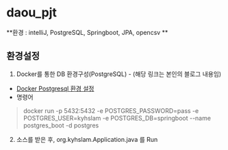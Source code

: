 # daou_pjt
**환경 : intelliJ, PostgreSQL, Springboot, JPA, opencsv **


## 환경설정 ##
1. Docker를 통한 DB 환경구성(PostgreSQL) - (해당 링크는 본인의 블로그 내용임)
- [Docker Postgresql 환경 설정](https://kyhslam.tistory.com/entry/Spring-Boot-17-%EC%8A%A4%ED%94%84%EB%A7%81%EB%B6%80%ED%8A%B8-Postgresql-%EC%A0%91%EC%86%8DDocker-%ED%99%9C%EC%9A%A9?category=892834)
- 명령어
> docker run -p 5432:5432 -e POSTGRES_PASSWORD=pass -e POSTGRES_USER=kyhslam -e POSTGRES_DB=springboot --name postgres_boot -d postgres

2. 소스를 받은 후, org.kyhslam.Application.java 를 Run

